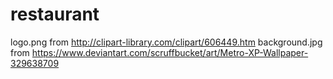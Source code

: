# restaurant


logo.png from http://clipart-library.com/clipart/606449.htm
background.jpg from https://www.deviantart.com/scruffbucket/art/Metro-XP-Wallpaper-329638709
